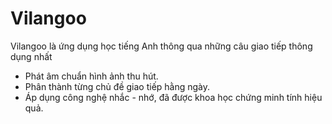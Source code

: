 # Vilangoo
Vilangoo là ứng dụng học tiếng Anh thông qua những câu giao tiếp thông dụng nhất
- Phát âm chuẩn hình ảnh thu hút.
- Phân thành từng chủ đề giao tiếp hằng ngày.
- Áp dụng công nghệ nhắc - nhớ, đã được khoa học chứng minh tính hiệu quả.

